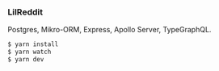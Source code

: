 ### LilReddit

Postgres, Mikro-ORM, Express, Apollo Server, TypeGraphQL.

```bash
$ yarn install
$ yarn watch
$ yarn dev
```
